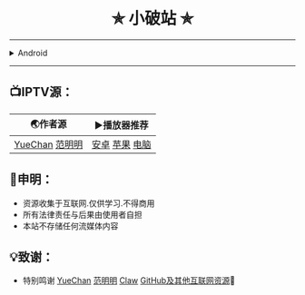 <h1 align="center"> ✯ 小破站 ✯ </h1>

---

<details><summary>Android</summary>
 <h6><td>工具:
 <a href="https://s1.mi.com/images/new816/Driver.rar">驱动</a>
 <a href="https://dl.google.com/android/repository/platform-tools-latest-windows.zip">ADB</a>
 <a href="https://github.com/HuskyDG/magisk-files/releases/latest">德尔塔</a>
 <a href="https://github.com/410154425/AdGuardHome_magisk/releases/latest">Ad模块</a>
 <a href="https://xdaforums.com/t/module-disable-flag-secure-v8-0-by-mehedi-h-joy.4490475/">截屏</a>
 <a href="https://magisk.suchenqaq.club/">DDNS跳跳</a></td></h6>
 <h6><td>ROM：
 <a href="https://xiaomirom.com/">官方ROM</a>
 <a href="https://www.123pan.com/s/zGW7Vv-1koD3.html">小米9</a>
 <a href="https://www.123pan.com/s/zGW7Vv-xkoD3.html">红米K60</a></td></h6>
 <h6><td>米9官改及类原：
 <a href="https://pixelos.net/download/cepheus">Pixel</a>
 <a href="https://get.pixelexperience.org/cepheus">PE</a>
 <a href="http://downloads.codefi.re/jdcteam/javelinanddart/gapps/">Gapps</a></td></h6>
<details><summary>PC</summary>
 <h6><td>iso:
 <a href="https://www.microsoft.com/zh-cn/software-download/windows11/">Win11</a>
 <a href="https://developers.redhat.com/products/rhel/download">RedHat</a>
 <a href="https://mirrors6.tuna.tsinghua.edu.cn/deepin-cd/">Deepin</a>
 <a href="https://github.com/pbatard/rufus/releases/latest">Rufus</a>
 <a href="https://wwi.lanzoup.com/b05gumbe">激9xum</a></td></h6>
 <h6><td>software:
 <a href="https://download.coolhub.top/Office_ISO/zh-CN/2021/">O2021</a>
 <a href="https://support.broadcom.com/group/ecx/productdownloads?subfamily=VMware Workstation Pro">VMware</a>
 <a href="https://www.123pan.com/s/HQeA-Ml4Sh.html">IDM</a>
 <a href="https://www.python.org/downloads/windows/">pyt</a>
 <a href="https://www.jetbrains.com.cn/pycharm/download/?section=windows">Pyc</a></td></h6>
</details></details>

---

## 📺IPTV源：
<table>
  <thead>
    <tr>
      <th>🌏作者源</th>
      <th>▶️播放器推荐</th>
    </tr>
  </thead>
  <tbody>
    <tr>
      <td><a href="https://github.com/YueChan/Live/raw/main/IPTV.m3u">YueChan</a>
          <a href="https://github.com/fanmingming/live/raw/refs/heads/main/tv/m3u/ipv6.m3u">范明明</a></td>
      <td><a href="https://televizo.net">安卓</a>
          <a href="https://apps.apple.com/cn/app/aptv/id1630403500">苹果</a>
          <a href="https://potplayer.tv/?lang=zh_CN">电脑</a></td>
    </tr>
  </tbody>
</table>

## 📖申明：
 - 资源收集于互联网.仅供学习.不得商用
 - 所有法律责任与后果由使用者自担
 - 本站不存储任何流媒体内容

## 💡致谢：
- 特别鸣谢
  <a href="https://github.com/YueChan/Live/">YueChan</a>
  <a href="https://github.com/fanmingming/live/">范明明</a>
  <a href="https://console.run.claw.cloud/signin?link=E0K91K98JSZW">Claw</a>
  <u>GitHub及其他互联网资源</u>🎈
  
<p align="center">

